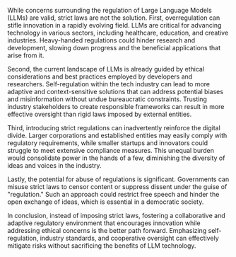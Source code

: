 While concerns surrounding the regulation of Large Language Models (LLMs) are valid, strict laws are not the solution. First, overregulation can stifle innovation in a rapidly evolving field. LLMs are critical for advancing technology in various sectors, including healthcare, education, and creative industries. Heavy-handed regulations could hinder research and development, slowing down progress and the beneficial applications that arise from it.

Second, the current landscape of LLMs is already guided by ethical considerations and best practices employed by developers and researchers. Self-regulation within the tech industry can lead to more adaptive and context-sensitive solutions that can address potential biases and misinformation without undue bureaucratic constraints. Trusting industry stakeholders to create responsible frameworks can result in more effective oversight than rigid laws imposed by external entities.

Third, introducing strict regulations can inadvertently reinforce the digital divide. Larger corporations and established entities may easily comply with regulatory requirements, while smaller startups and innovators could struggle to meet extensive compliance measures. This unequal burden would consolidate power in the hands of a few, diminishing the diversity of ideas and voices in the industry.

Lastly, the potential for abuse of regulations is significant. Governments can misuse strict laws to censor content or suppress dissent under the guise of "regulation." Such an approach could restrict free speech and hinder the open exchange of ideas, which is essential in a democratic society.

In conclusion, instead of imposing strict laws, fostering a collaborative and adaptive regulatory environment that encourages innovation while addressing ethical concerns is the better path forward. Emphasizing self-regulation, industry standards, and cooperative oversight can effectively mitigate risks without sacrificing the benefits of LLM technology.